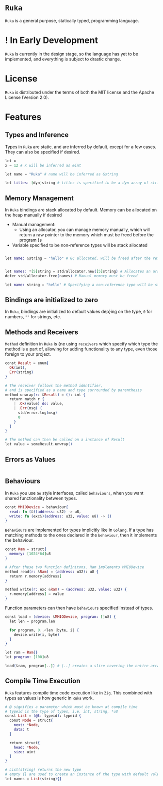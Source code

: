 # `Ruka`
`Ruka` is a general purpose, statically typed, programming language.

# ! In Early Development
`Ruka` is currently in the design stage, so the language has yet to be implemented, and everything is subject to drastic change.

# License
`Ruka` is distributed under the terms of both the MIT license and the Apache License (Version 2.0).

# Features

## Types and Inference
Types in `Ruka` are static, and are inferred by default, except for a few cases. They can also be specified if desired.
```elixir
let x
x = 12 # x will be inferred as &int

let name = "Ruka" # name will be inferred as &string

let titles: [dyn]string # titles is specified to be a dyn array of strings
```

## Memory Management
In `Ruka` bindings are stack allocated by default. Memory can be allocated on the heap manually if desired
- Manual management:
  - Using an allocator, you can manage memory manually, which will return a raw pointer to the memory which must be freed before the program }s
- Variable specified to be non-reference types will be stack allocated
```elixir

let name: &string = "hello" # GC allocated, will be freed after the reference goes out of scope
```
```elixir

let names: *[5]string = std/allocator.new([5]string) # Allocates an array and returns a raw pointer to it
defer std/allocator.free(names) # Manual memory must be freed

let name: string = "hello" # Specifying a non-reference type will be stack allocated
```

## Bindings are initialized to zero
In `Ruka`, bindings are initialized to default values dep}ing on the type, `0` for numbers, `""` for strings, etc.

## Methods and Receivers
`Method` definition in `Ruka` is {ne using `receivers` which specify which type the method is a part of, allowing for adding
functionality to any type, even those foreign to your project.
```elixir
const Result = enum{
  Ok(int),
  Err(string)
}

# The receiver follows the method identifier,
# and is specified as a name and type surrounded by parenthesis
method unwrap(r: &Result) = (): int {
  return match r {
    | .Ok(value) do: value,
    | .Err(msg) { 
      std/error.log(msg)
      0
    }
  }
}

# The method can then be called on a instance of Result
let value = someResult.unwrap()

```

## Errors as Values
```elixir

```

## Behaviours
In `Ruka` you use `Go` style interfaces, called `behaviours`, when you want shared functionality between types.
```elixir
const MMIODevice = behaviour{
  read: fn (&)(address: u32) -> u8,
  write: fn (exc&)(address: u32, value: u8) -> ()
}
```

`Behaviours` are implemented for types implicitly like in `Golang`. If a type has matching methods to the ones declared in
the `behaviour`, then it implements the behaviour.
```elixir
const Ram = struct{
  memory: [1024*64]u8
}

# After these two function definitons, Ram implements MMIODevice
method read(r: &Ram) = (address: u32): u8 {
  return r.memory[address]
}

method write(r: exc &Ram) = (address: u32, value: u32) {
  r.memory[address] = value
}
```

Function parameters can then have `behaviours` specified instead of types.
```elixir
const load = (device: &MMIODevice, program: []u8) {
  let len = program.len

  for program, 0..<len |byte, i| {
    device.write(i, byte)
  }
}

let ram = Ram{}
let program: [100]u8

load(&ram, program[..]) # [..] creates a slice covering the entire array
```

## Compile Time Execution
`Ruka` features compile time code execution like in `Zig`. This combined with types as values
is how generic in `Ruka` work.
```elixir
# @ signifies a parameter which must be known at compile time
# typeid is the type of types, i.e. int, string, *u8 
const List = (@t: typeid): typeid {
  const Node = struct{
    next: *Node,
    data: t
  }

  return struct{
    head: *Node,
    size: uint
  }
}

# List(string) returns the new type
# empty {} are used to create an instance of the type with default values
let names = List(string){}
```
